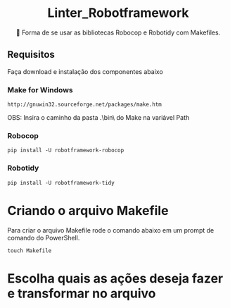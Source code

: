 <h1 align="center"> Linter_Robotframework </h1>

</h1>
<p align="center">🚀 Forma de se usar as bibliotecas Robocop e Robotidy com Makefiles.</p>

## Requisitos

Faça download e instalação dos componentes abaixo

### Make for Windows

    http://gnuwin32.sourceforge.net/packages/make.htm

OBS: Insira o caminho da pasta .\bin\ do Make na variável Path

### Robocop

    pip install -U robotframework-robocop

### Robotidy

    pip install -U robotframework-tidy

# Criando o arquivo Makefile

 Para criar o arquivo Makefile rode o comando abaixo em um prompt de comando do PowerShell.

    touch Makefile

# Escolha quais as ações deseja fazer e transformar no arquivo